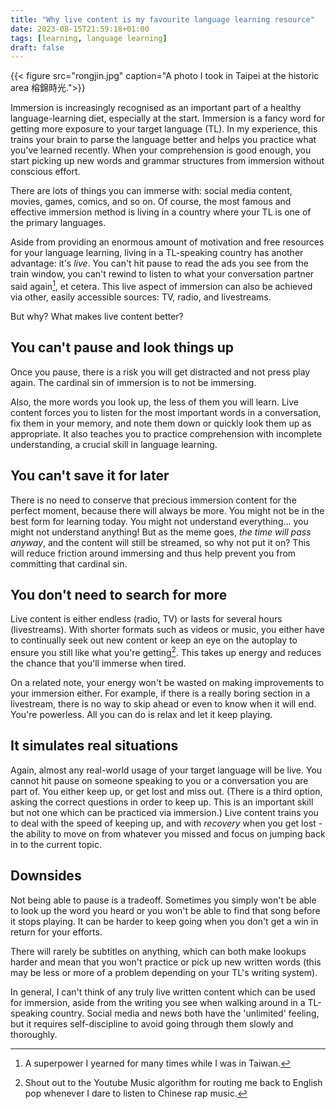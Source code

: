 ```yaml
---
title: "Why live content is my favourite language learning resource"
date: 2023-08-15T21:59:18+01:00
tags: [learning, language learning]
draft: false
---
```



{{< figure src="rongjin.jpg" caption="A photo I took in Taipei at the historic area 榕錦時光.">}}

Immersion is increasingly recognised as an important part of a healthy language-learning diet, especially at the start. Immersion is a fancy word for getting more exposure to your target language (TL). In my experience, this trains your brain to parse the language better and helps you practice what you've learned recently. When your comprehension is good enough, you start picking up new words and grammar structures from immersion without conscious effort.

There are lots of things you can immerse with: social media content, movies, games, comics, and so on. Of course, the most famous and effective immersion method is living in a country where your TL is one of the primary languages.

Aside from providing an enormous amount of motivation and free resources for your language learning, living in a TL-speaking country has another advantage: it's _live_. You can't hit pause to read the ads you see from the train window, you can't rewind to listen to what your conversation partner said again[^1], et cetera. This live aspect of immersion can also be achieved via other, easily accessible sources: TV, radio, and livestreams.

[^1]: A superpower I yearned for many times while I was in Taiwan.

But why? What makes live content better?

## You can't pause and look things up

Once you pause, there is a risk you will get distracted and not press play again. The cardinal sin of immersion is to not be immersing.

Also, the more words you look up, the less of them you will learn. Live content forces you to listen for the most important words in a conversation, fix them in your memory, and note them down or quickly look them up as appropriate. It also teaches you to practice comprehension with incomplete understanding, a crucial skill in language learning.

## You can't save it for later

There is no need to conserve that precious immersion content for the perfect moment, because there will always be more. You might not be in the best form for learning today. You might not understand everything... you might not understand anything! But as the meme goes, _the time will pass anyway_, and the content will still be streamed, so why not put it on? This will reduce friction around immersing and thus help prevent you from committing that cardinal sin.

## You don't need to search for more

Live content is either endless (radio, TV) or lasts for several hours (livestreams). With shorter formats such as videos or music,   you either have to continually seek out new content or keep an eye on the autoplay to ensure you still like what you're getting[^2]. This takes up energy and reduces the chance that you'll immerse when tired.

On a related note, your energy won't be wasted on making improvements to your immersion either. For example, if there is a really boring section in a livestream, there is no way to skip ahead or even to know when it will end. You're powerless. All you can do is relax and let it keep playing.

[^2]: Shout out to the Youtube Music algorithm for routing me back to English pop whenever I dare to listen to Chinese rap music.

## It simulates real situations

Again, almost any real-world usage of your target language will be live. You cannot hit pause on someone speaking to you or a conversation you are part of. You either keep up, or get lost and miss out. (There is a third option, asking the correct questions in order to keep up. This is an important skill but not one which can be practiced via immersion.) Live content trains you to deal with the speed of keeping up, and with _recovery_ when you get lost - the ability to move on from whatever you missed and focus on jumping back in to the current topic.

## Downsides

Not being able to pause is a tradeoff. Sometimes you simply won't be able to look up the word you heard or you won't be able to find that song before it stops playing. It can be harder to keep going when you don't get a win in return for your efforts.

There will rarely be subtitles on anything, which can both make lookups harder and mean that you won't practice or pick up new written words (this may be less or more of a problem depending on your TL's writing system).

In general, I can't think of any truly live written content which can be used for immersion, aside from the writing you see when walking around in a TL-speaking country. Social media and news both have the 'unlimited' feeling, but it requires self-discipline to avoid going through them slowly and thoroughly.
